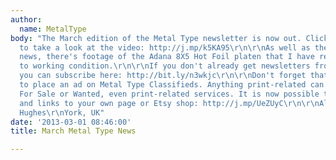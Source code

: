 ```yaml
---
author:
  name: MetalType
body: "The March edition of the Metal Type newsletter is now out. Click this link
  to take a look at the video: http://j.mp/k5KA95\r\n\r\nAs well as the usual site
  news, there's footage of the Adana 8X5 Hot Foil platen that I have recently restored
  to working condition.\r\n\r\nIf you don't already get newsletters from Metal Type,
  you can subscribe here: http://bit.ly/n3wkjc\r\n\r\nDon't forget that it's free
  to place an ad on Metal Type Classifieds. Anything print-related can be posted.
  For Sale or Wanted, even print-related services. It is now possible to post pictures,
  and links to your own page or Etsy shop: http://j.mp/UeZUyC\r\n\r\nAll the Best\r\nDave
  Hughes\r\nYork, UK"
date: '2013-03-01 08:46:00'
title: March Metal Type News

---
```

